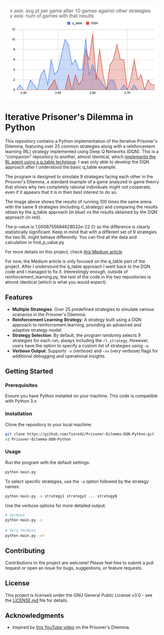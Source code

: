 <h3 align="center">
  <img src="assets/comparison_q_table_qdn.png" width="500">
</h3>

# Iterative Prisoner's Dilemma in Python

This repository contains a Python implementation of the Iterative Prisoner's Dilemma, featuring over 25 common strategies along with a reinforcement learning (RL) strategy implemented using Deep Q Networks (DQN). This is a "companion" repository to another, almost identical, which [implements the RL agent using a q_table technique](https://github.com/fiore42/Prisoner-Dilemma-q_table-Python).
I was only able to develop the DQN approach after I understood the basic q_table example.

The program is designed to simulate 9 strategies facing each other in the Prisoner's Dilemma, a standard example of a game analyzed in game theory that shows why two completely rational individuals might not cooperate, even if it appears that it is in their best interest to do so.

The image above shows the results of running 100 times the same arena with the same 9 strategies (including rl_strategy) and comparing the results obtain by the q_table approach (in blue) vs the results obtained by the DQN approach (in red). 

The p-value is 1.0006755684628032e-22 (!) so the difference is clearly statistically significant. Keep in mind that with a different set of 9 strategies the two RL might behave differently. You can find all the data and calculation in find_p_value.py

For more details on this project, check [this Medium article](https://fiore42.medium.com/from-zero-to-reinforcement-learning-rl-with-gpt4-2977405a0223)

For now, the Medium article is only focused on the q_table part of the project. After I understood the q_table approach I went back to the DQN code and I managed to fix it.
Interestingly enough, outside of reinforcement_learning.py, the rest of the code in the two repositories is almost identical (which is what you would expect).

## Features

- **Multiple Strategies**: Over 25 predefined strategies to simulate various scenarios in the Prisoner's Dilemma.
- **Reinforcement Learning Strategy**: A strategy built using a DQN approach to reinforcement learning, providing an advanced and adaptive strategy model.
- **Strategy Selection**: By default, the program randomly selects 9 strategies for each run, always including the `rl_strategy`. However, users have the option to specify a custom list of strategies using `-a`.
- **Verbose Output**: Supports `-v` (verbose) and `-vv` (very verbose) flags for additional debugging and operational insights.

## Getting Started

### Prerequisites

Ensure you have Python installed on your machine. This code is compatible with Python 3.x.

### Installation

Clone the repository to your local machine:

```bash
git clone https://github.com/fiore42/Prisoner-Dilemma-DQN-Python.git
cd Prisoner-Dilemma-DQN-Python
```

### Usage

Run the program with the default settings:

```bash
python main.py
```

To select specific strategies, use the `-a` option followed by the strategy names:

```bash
python main.py -a strategy1 strategy2 ... strategyN
```

Use the verbose options for more detailed output:

```bash
# Verbose
python main.py -v

# Very Verbose
python main.py -vv
```

## Contributing

Contributions to the project are welcome! Please feel free to submit a pull request or open an issue for bugs, suggestions, or feature requests.

## License

This project is licensed under the GNU General Public License v3.0 - see the [LICENSE.md](LICENSE.md) file for details.

## Acknowledgments

- Inspired by [this YouTube video](https://www.youtube.com/watch?v=mScpHTIi-kM) on the Prisoner's Dilemma.

